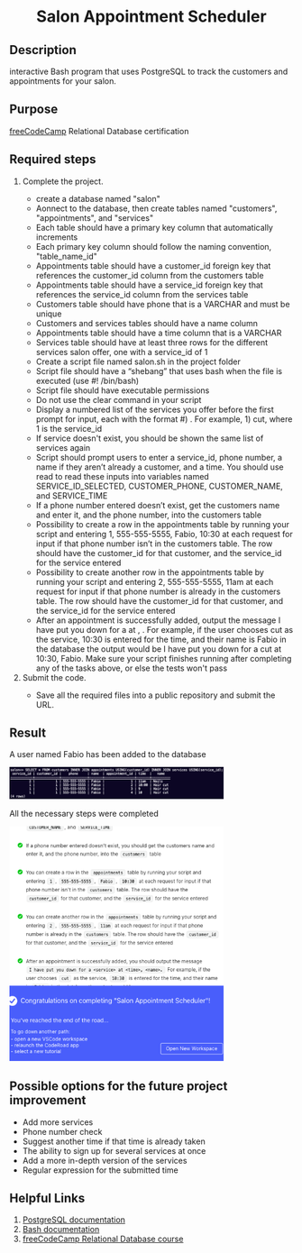 <sectio>
<h1 align="center">Salon Appointment Scheduler</h1>
<h2>Description</h2>
<p>interactive Bash program that uses PostgreSQL to track the customers and appointments for your salon.</p>
<h2>Purpose</h2>
  <p><a href="https://www.freecodecamp.org">freeCodeCamp</a> Relational Database certification</p>
<h2>Required steps</h2>
  <ol>
    <li>Complete the project.</li>
      <ul>
        <li>create a database named "salon"</li>
        <li>Aonnect to the database, then create tables named "customers", "appointments", and "services"</li>
        <li>Each table should have a primary key column that automatically increments</li>
        <li>Each primary key column should follow the naming convention, "table_name_id"</li>
        <li>Appointments table should have a customer_id foreign key that references the customer_id column from the customers table</li>
        <li>Appointments table should have a service_id foreign key that references the service_id column from the services table</li>
        <li>Customers table should have phone that is a VARCHAR and must be unique</li>
        <li>Customers and services tables should have a name column</li>
        <li>Appointments table should have a time column that is a VARCHAR</li>
        <li>Services table should have at least three rows for the different services salon offer, one with a service_id of 1</li>
        <li>Create a script file named salon.sh in the project folder</li>
        <li>Script file should have a “shebang” that uses bash when the file is executed (use #! /bin/bash)</li>
        <li>Script file should have executable permissions</li>
        <li>Do not use the clear command in your script</li>
        <li>Display a numbered list of the services you offer before the first prompt for input, each with the format #) <service>. For example, 1) cut, where 1 is the service_id</li>
        <li>If service doesn't exist, you should be shown the same list of services again</li>
        <li>Script should prompt users to enter a service_id, phone number, a name if they aren’t already a customer, and a time. You should use read to read these inputs into variables named SERVICE_ID_SELECTED, CUSTOMER_PHONE, CUSTOMER_NAME, and SERVICE_TIME</li>
        <li>If a phone number entered doesn’t exist, get the customers name and enter it, and the phone number, into the customers table</li>
        <li>Possibility to create a row in the appointments table by running your script and entering 1, 555-555-5555, Fabio, 10:30 at each request for input if that phone number isn’t in the customers table. The row should have the customer_id for that customer, and the service_id for the service entered</li>
        <li>Possibility to create another row in the appointments table by running your script and entering 2, 555-555-5555, 11am at each request for input if that phone number is already in the customers table. The row should have the customer_id for that customer, and the service_id for the service entered</li>
        <li>After an appointment is successfully added, output the message I have put you down for a <service> at <time>, <name>. For example, if the user chooses cut as the service, 10:30 is entered for the time, and their name is Fabio in the database the output would be I have put you down for a cut at 10:30, Fabio. Make sure your script finishes running after completing any of the tasks above, or else the tests won't pass</li>
      </ul>
    <li>Submit the code.</li>
      <ul>
        <li>Save all the required files into a public repository and submit the URL.</li>
      </ul>
  </ol>
<h2>Result</h2>
<div>
  <p>A user named Fabio has been added to the database</p>
  <img src="https://raw.githubusercontent.com/M1S7K/freeCodeCamp-Salon-Appointment-Scheduler/main/Terminal.png" alt="terminal_screenshot" width="380">
</div>
<div>
  <p>All the necessary steps were completed</p>
  <img src="https://raw.githubusercontent.com/M1S7K/freeCodeCamp-Salon-Appointment-Scheduler/main/Task.png" alt="tasks_screenshot" width="380">
</div>
<h2>Possible options for the future project improvement</h2>
<ul>
  <li>Add more services</li>
  <li>Phone number check</li>
  <li>Suggest another time if that time is already taken</li>
  <li>The ability to sign up for several services at once</li>
  <li>Add a more in-depth version of the services</li>
  <li>Regular expression for the submitted time</li>
</ul>
<h2>Helpful Links</h2>
<ol>
  <li><a href="https://www.postgresql.org/docs/">PostgreSQL documentation</a></li>
  <li><a href="https://www.gnu.org/savannah-checkouts/gnu/bash/manual/bash.html">Bash documentation</a>
  <li><a href="https://www.freecodecamp.org/learn/relational-database/">freeCodeCamp Relational Database course</a>
</ol>
 </section>
